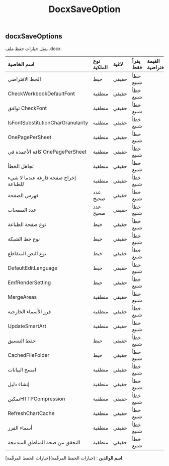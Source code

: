 ﻿---
title: DocxSaveOption
second_title: Aspose.Cells Cloud Documen
type: docs
url: /ar/specification/model/docxsaveoptions/
description: "Aspose.Cells مواصفات النموذج السحابي: DocxSaveOptions. تعامل بسهولة مع Excel ومستندات جداول البيانات الأخرى التي تحتوي على ميزات مثل الفتح والتوليد والتحرير والتقسيم والدمج والمقارنة والتحويل"
weight: 50
---
## **docxSaveOptions**

 يمثل خيارات حفظ ملف .docx.

| اسم الخاصية| نوع الملكية| لاغية| يقرأ فقط| القيمة الافتراضية| وصف|
|:- |:- |:- |:- |:- |:- |
| الخط الافتراضي| خيط| حقيقي| خطأ شنيع|||
| CheckWorkbookDefaultFont| منطقية| حقيقي| خطأ شنيع|||
| توافق CheckFont| منطقية| حقيقي| خطأ شنيع|||
| IsFontSubstitutionCharGranularity| منطقية| حقيقي| خطأ شنيع|||
| OnePagePerSheet| منطقية| حقيقي| خطأ شنيع|||
| كافة الأعمدة في OnePagePerSheet| منطقية| حقيقي| خطأ شنيع|||
| تجاهل الخطأ| منطقية| حقيقي| خطأ شنيع|||
| إخراج صفحة فارغة عندما لا شيء للطباعة| منطقية| حقيقي| خطأ شنيع|||
| فهرس الصفحة| عدد صحيح| حقيقي| خطأ شنيع|||
| عدد الصفحات| عدد صحيح| حقيقي| خطأ شنيع|||
| نوع صفحة الطباعة| خيط| حقيقي| خطأ شنيع|||
| نوع خط الشبكة| خيط| حقيقي| خطأ شنيع|||
| نوع النص المتقاطع| خيط| حقيقي| خطأ شنيع|||
| DefaultEditLanguage| خيط| حقيقي| خطأ شنيع|||
| EmfRenderSetting| خيط| حقيقي| خطأ شنيع|||
| MergeAreas| منطقية| حقيقي| خطأ شنيع|||
|فرز الأسماء الخارجية| منطقية| حقيقي| خطأ شنيع|||
| UpdateSmartArt| منطقية| حقيقي| خطأ شنيع|||
| حفظ التنسيق| خيط| حقيقي| خطأ شنيع|||
| CachedFileFolder| خيط| حقيقي| خطأ شنيع|||
| امسح البيانات| منطقية| حقيقي| خطأ شنيع|||
| إنشاء دليل| منطقية| حقيقي| خطأ شنيع|||
| تمكينHTTPCompression| منطقية| حقيقي| خطأ شنيع|||
| RefreshChartCache| منطقية| حقيقي| خطأ شنيع|||
|أسماء الفرز| منطقية| حقيقي| خطأ شنيع|||
| التحقق من صحة المناطق المندمجة| منطقية| حقيقي| خطأ شنيع|||

**اسم الوالدين** : (خيارات الحفظ المرقّمة)[خيارات الحفظ المرقّمة]